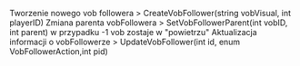 Tworzenie nowego vob followera > CreateVobFollower(string vobVisual, int playerID)
Zmiana parenta vobFollowera > SetVobFollowerParent(int vobID, int parent) w przypadku -1 vob zostaje w "powietrzu"
Aktualizacja informacji o vobFollowerze > UpdateVobFollower(int id, enum VobFollowerAction,int pid) 
